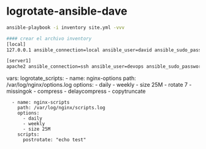 # logrotate-ansible-dave


```bash
ansible-playbook -i inventory site.yml -vvv

#### crear el archivo inventory
[local]
127.0.0.1 ansible_connection=local ansible_user=david ansible_sudo_password="becomepass"

[server1]
apache2 ansible_connection=ssh ansible_user=devops ansible_sudo_password="becomepass"
```


  vars:
    logrotate_scripts:
      - name: nginx-options
        path: /var/log/nginx/options.log
        options:
          - daily
          - weekly
          - size 25M
          - rotate 7
          - missingok
          - compress
          - delaycompress
          - copytruncate

      - name: nginx-scripts
        path: /var/log/nginx/scripts.log
        options:
          - daily
          - weekly
          - size 25M
        scripts:
          postrotate: "echo test"
